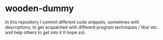 # wooden-dummy
In this repository I commit different code snippets, sometimes with descriptions,
to get acquainted with different program techniques / libs/ etc. and help others 
to get into it (I hope so).